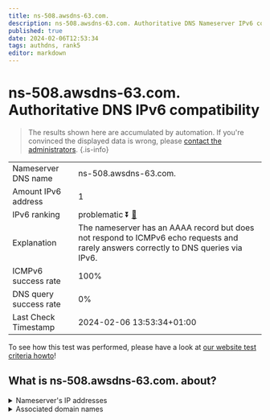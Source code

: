 ```yaml
---
title: ns-508.awsdns-63.com.
description: ns-508.awsdns-63.com. Authoritative DNS Nameserver IPv6 compatibility
published: true
date: 2024-02-06T12:53:34
tags: authdns, rank5
editor: markdown
---
```


# ns-508.awsdns-63.com. Authoritative DNS IPv6 compatibility

> The results shown here are accumulated by automation. If you're convinced the displayed data is wrong, please [contact the administrators](/howto/chat). 
{.is-info}




|   |   |
| - | - |
| Nameserver DNS name | ns-508.awsdns-63.com.
| Amount IPv6 address | 1
| IPv6 ranking | problematic :arrow_double_down: [🔗](/howto/ranking) |
| Explanation | The nameserver has an AAAA record but does not respond to ICMPv6 echo requests and rarely answers correctly to DNS queries via IPv6. |
| ICMPv6 success rate | 100%|
| DNS query success rate | 0% |
| Last Check Timestamp | 2024-02-06 13:53:34+01:00 |

To see how this test was performed, please have a look at [our website test criteria howto](/howto/testcriteria/authdns)!


## What is ns-508.awsdns-63.com. about?




<details>
<summary>Nameserver's IP addresses</summary>

2600:9000:5301:fc00::1

</details>



<details>
<summary>Associated domain names</summary>

www.booking.com

</details>
